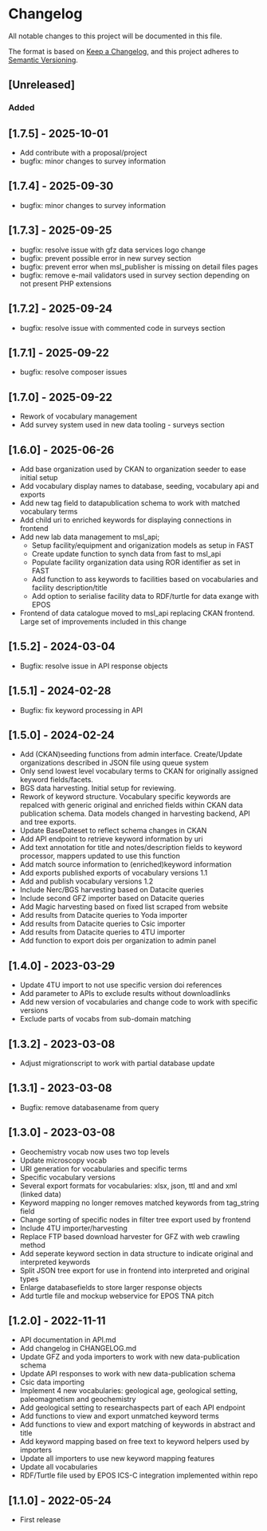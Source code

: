# Changelog

All notable changes to this project will be documented in this file.

The format is based on [Keep a Changelog](https://keepachangelog.com/en/1.0.0/),
and this project adheres to [Semantic Versioning](https://semver.org/spec/v2.0.0.html).

## [Unreleased]

### Added

## [1.7.5] - 2025-10-01
- Add contribute with a proposal/project
- bugfix: minor changes to survey information

## [1.7.4] - 2025-09-30
- bugfix: minor changes to survey information

## [1.7.3] - 2025-09-25
- bugfix: resolve issue with gfz data services logo change
- bugfix: prevent possible error in new survey section
- bugfix: prevent error when msl_publisher is missing on detail files pages
- bugfix: remove e-mail validators used in survey section depending on not present PHP extensions

## [1.7.2] - 2025-09-24
- bugfix: resolve issue with commented code in surveys section

## [1.7.1] - 2025-09-22
- bugfix: resolve composer issues

## [1.7.0] - 2025-09-22
- Rework of vocabulary management
- Add survey system used in new data tooling - surveys section

## [1.6.0] - 2025-06-26
- Add base organization used by CKAN to organization seeder to ease initial setup
- Add vocabulary display names to database, seeding, vocabulary api and exports
- Add new tag field to datapublication schema to work with matched vocabulary terms
- Add child uri to enriched keywords for displaying connections in frontend 
- Add new lab data management to msl_api;
  - Setup facility/equipment and origanization models as setup in FAST
  - Create update function to synch data from fast to msl_api
  - Populate facility organization data using ROR identifier as set in FAST
  - Add function to ass keywords to facilities based on vocabularies and facility description/title
  - Add option to serialise facility data to RDF/turtle for data exange with EPOS
- Frontend of data catalogue moved to msl_api replacing CKAN frontend. Large set of improvements included in this change

## [1.5.2] - 2024-03-04

- Bugfix: resolve issue in API response objects

## [1.5.1] - 2024-02-28

- Bugfix: fix keyword processing in API

## [1.5.0] - 2024-02-24

- Add (CKAN)seeding functions from admin interface. Create/Update organizations described in JSON file using queue system
- Only send lowest level vocabulary terms to CKAN for originally assigned keyword fields/facets.
- BGS data harvesting. Initial setup for reviewing.
- Rework of keyword structure. Vocabulary specific keywords are repalced with generic original and enriched fields within 
CKAN data publication schema. Data models changed in harvesting backend, API and tree exports. 
- Update BaseDateset to reflect schema changes in CKAN
- Add API endpoint to retrieve keyword information by uri
- Add text annotation for title and notes/description fields to keyword processor, mappers updated to use this function
- Add match source information to (enriched)keyword information
- Add exports published exports of vocabulary versions 1.1
- Add and publish vocabulary versions 1.2
- Include Nerc/BGS harvesting based on Datacite queries
- Include second GFZ importer based on Datacite queries
- Add Magic harvesting based on fixed list scraped from website
- Add results from Datacite queries to Yoda importer
- Add results from Datacite queries to Csic importer
- Add results from Datacite queries to 4TU importer
- Add function to export dois per organization to admin panel

## [1.4.0] - 2023-03-29

- Update 4TU import to not use specific version doi references
- Add parameter to APIs to exclude results without downloadlinks
- Add new version of vocabularies and change code to work with specific versions
- Exclude parts of vocabs from sub-domain matching

## [1.3.2] - 2023-03-08

- Adjust migrationscript to work with partial database update

## [1.3.1] - 2023-03-08

- Bugfix: remove databasename from query

## [1.3.0] - 2023-03-08

- Geochemistry vocab now uses two top levels
- Update microscopy vocab
- URI generation for vocabularies and specific terms
- Specific vocabulary versions
- Several export formats for vocabularies: xlsx, json, ttl and and xml (linked data)
- Keyword mapping no longer removes matched keywords from tag_string field
- Change sorting of specific nodes in filter tree export used by frontend
- Include 4TU importer/harvesting
- Replace FTP based download harvester for GFZ with web crawling method
- Add seperate keyword section in data structure to indicate original and interpreted keywords
- Split JSON tree export for use in frontend into interpreted and original types
- Enlarge databasefields to store larger response objects
- Add turtle file and mockup webservice for EPOS TNA pitch

## [1.2.0] - 2022-11-11

- API documentation in API.md
- Add changelog in CHANGELOG.md
- Update GFZ and yoda importers to work with new data-publication schema
- Update API responses to work with new data-publication schema
- Csic data importing
- Implement 4 new vocabularies: geological age, geological setting, paleomagnetism and geochemistry
- Add geological setting to researchaspects part of each API endpoint
- Add functions to view and export unmatched keyword terms
- Add functions to view and export matching of keywords in abstract and title
- Add keyword mapping based on free text to keyword helpers used by importers
- Update all importers to use new keyword mapping features
- Update all vocabularies
- RDF/Turtle file used by EPOS ICS-C integration implemented within repo

## [1.1.0] - 2022-05-24

- First release